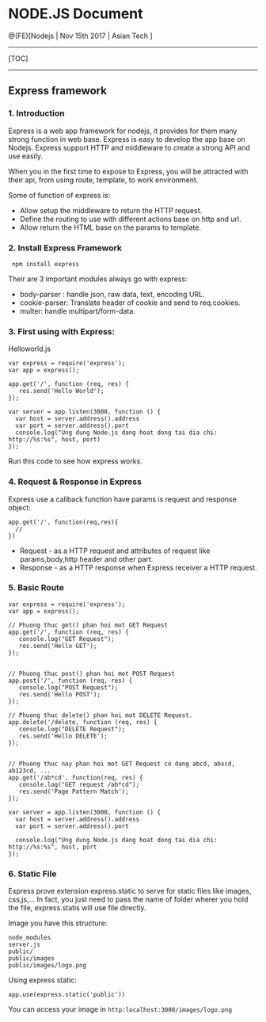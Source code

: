 # NODE.JS Document

@(FE)[Nodejs | Nov 15th 2017 | Asian Tech ]

------

[TOC]

------

## Express framework

### 1. Introduction

Express is a web app framework for nodejs, it provides for them many strong function in web base. Express is easy to develop the app base on Nodejs. Express support HTTP and middleware to create a strong API and use easily.

When you in the first time to expose to Express, you will be attracted with their api, from using route, template, to work environment.

Some of function of express is:

- Allow setup the middleware to return the HTTP request.
- Define the routing to use with different actions base on http and url.
- Allow return the HTML base on the params to template.

### 2. Install Express Framework

` npm install express`

Their are 3 important modules always go with express:

- body-parser : handle json, raw data, text, encoding URL.
- cookie-parser: Translate header of cookie and send to req.cookies.
- multer: handle multipart/form-data.

### 3. First using with Express:

Helloworld.js

```
var express = require('express');
var app = express();

app.get('/', function (req, res) {
   res.send('Hello World');
});

var server = app.listen(3000, function () {
  var host = server.address().address
  var port = server.address().port
  console.log("Ung dung Node.js dang hoat dong tai dia chi: http://%s:%s", host, port)
});
```

Run this code to see how express works.

### 4. Request & Response in Express

Express use a callback function have params is request and response object:

```
app.get('/', function(req,res){
  //
})
```

- Request - as a HTTP request and attributes of request like params,body,http header and other part.
- Response - as a HTTP response when Express receiver a HTTP request.



### 5. Basic Route 

```
var express = require('express');
var app = express();

// Phuong thuc get() phan hoi mot GET Request
app.get('/', function (req, res) {
   console.log("GET Request");
   res.send('Hello GET');
});


// Phuong thuc post() phan hoi mot POST Request
app.post('/', function (req, res) {
   console.log("POST Request");
   res.send('Hello POST');
});

// Phuong thuc delete() phan hoi mot DELETE Request.
app.delete('/delete, function (req, res) {
   console.log("DELETE Request");
   res.send('Hello DELETE');
});


// Phuong thuc nay phan hoi mot GET Request có dạng abcd, abxcd, ab123cd, ...
app.get('/ab*cd', function(req, res) {   
   console.log("GET request /ab*cd");
   res.send('Page Pattern Match');
});

var server = app.listen(3000, function () {
  var host = server.address().address
  var port = server.address().port

  console.log("Ung dung Node.js dang hoat dong tai dia chi: http://%s:%s", host, port
});
```

### 6. Static File

Express prove extension express.static to serve for static files like images, css,js,… In fact, you just need to pass the name of folder wherer you hold the file, express.statis will use file directly.

Image you have this structure:

```
node_modules
server.js
public/
public/images
public/images/logo.png
```

Using express static:

`app.use(express.static('public'))`

You can access your image in `http:localhost:3000/images/logo.png`